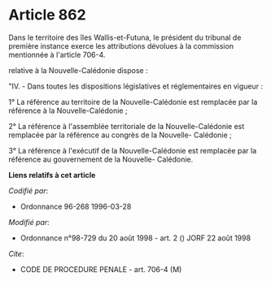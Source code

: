 # Article 862

Dans le territoire des îles Wallis-et-Futuna, le président du tribunal de première instance exerce les attributions dévolues
à la commission mentionnée à l'article 706-4.

relative à la Nouvelle-Calédonie dispose :

"IV. - Dans toutes les dispositions législatives et réglementaires en vigueur :

1° La référence au territoire de la Nouvelle-Calédonie est remplacée par la référence à la Nouvelle-Calédonie ;

2° La référence à l'assemblée territoriale de la Nouvelle-Calédonie est remplacée par la référence au congrès de la Nouvelle-
Calédonie ;

3° La référence à l'exécutif de la Nouvelle-Calédonie est remplacée par la référence au gouvernement de la Nouvelle-
Calédonie.

**Liens relatifs à cet article**

_Codifié par_:

  - Ordonnance 96-268 1996-03-28

_Modifié par_:

  - Ordonnance n°98-729 du 20 août 1998 - art. 2 () JORF 22 août 1998

_Cite_:

  - CODE DE PROCEDURE PENALE - art. 706-4 (M)
